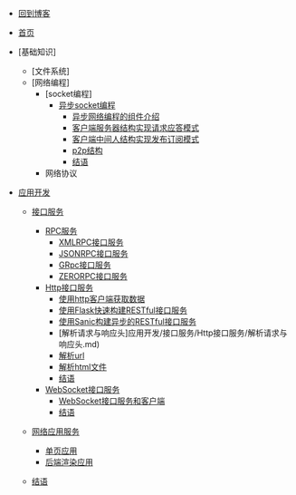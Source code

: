 * [回到博客](http://blog.hszofficial.site/)
* [首页](README.md)
* [基础知识]
    * [文件系统]
    * [网络编程]
        * [socket编程]
            * [异步socket编程](基础知识/网络编程/socket编程/异步socket编程/README.md)
                * [异步网络编程的组件介绍](基础知识/网络编程/socket编程/异步socket编程/异步网络编程的组件介绍.md)
                * [客户端服务器结构实现请求应答模式](基础知识/网络编程/socket编程/异步socket编程/客户端服务器结构实现请求应答模式.md)
                * [客户端中间人结构实现发布订阅模式](基础知识/网络编程/socket编程/异步socket编程/客户端中间人结构实现发布订阅模式.md)
                * [p2p结构](基础知识/网络编程/socket编程/异步socket编程/p2p结构.md)
                * [结语](基础知识/网络编程/socket编程/异步socket编程/结语.md)
        * 网络协议

* [应用开发](应用开发/接口服务/README.md)
    * [接口服务]()
        * [RPC服务](应用开发/接口服务/RPC服务/README.md)
            * [XMLRPC接口服务](应用开发/接口服务/RPC服务/XMLRPC接口服务.md)
            * [JSONRPC接口服务](应用开发/接口服务/RPC服务/JSONRPC接口服务.md)
            * [GRpc接口服务](应用开发/接口服务/RPC服务/GRpc接口服务.md)
            * [ZERORPC接口服务](应用开发/接口服务/RPC服务/ZERORPC接口服务.md)
        * [Http接口服务](应用开发/接口服务/Http接口服务/README.md)
            * [使用http客户端获取数据](应用开发/接口服务/Http接口服务/使用http客户端获取数据.md)
            * [使用Flask快速构建RESTful接口服务](应用开发/接口服务/Http接口服务/使用Flask快速构建RESTful接口服务.md)
            * [使用Sanic构建异步的RESTful接口服务](应用开发/接口服务/Http接口服务/使用Sanic构建异步的RESTful接口服务.md)
            * [解析请求与响应头]应用开发/接口服务/Http接口服务/解析请求与响应头.md)
            * [解析url](应用开发/接口服务/Http接口服务/解析url.md)
            * [解析html文件](应用开发/接口服务/Http接口服务/解析html文件.md)
            * [结语](应用开发/接口服务/Http接口服务/结语.md)
        * [WebSocket接口服务](应用开发/接口服务/WebSocket接口服务/README.md)
            * [WebSocket接口服务和客户端](应用开发/接口服务/WebSocket接口服务/WebSocket接口服务和客户端.md)
            * [结语](应用开发/接口服务/WebSocket接口服务/结语.md)

    * [网络应用服务]()
        * [单页应用]()
        * [后端渲染应用]()
    * [结语](应用开发/结语.md)
